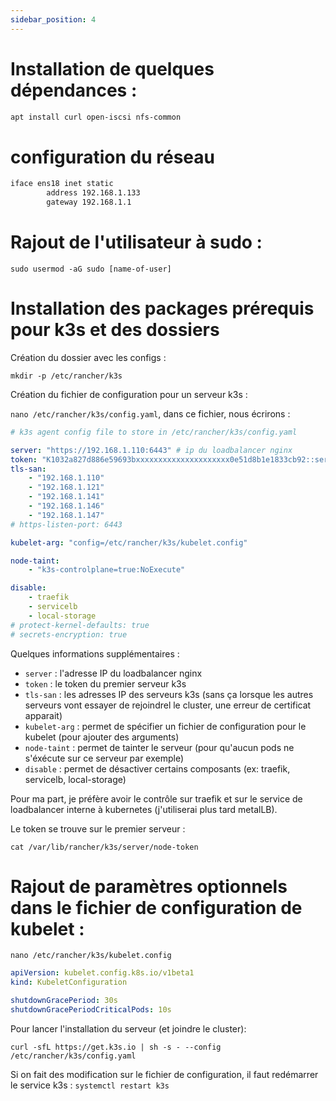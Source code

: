 ```yaml
---
sidebar_position: 4
---
```


# Installation de quelques dépendances : 

```bash
apt install curl open-iscsi nfs-common
```
# configuration du réseau

```bash
iface ens18 inet static
        address 192.168.1.133
        gateway 192.168.1.1
```

# Rajout de l'utilisateur à sudo :

```sudo usermod -aG sudo [name-of-user]```

# Installation des packages prérequis pour k3s et des dossiers 

Création du dossier avec les configs :

`mkdir -p /etc/rancher/k3s`

Création du fichier de configuration pour un serveur k3s :

`nano /etc/rancher/k3s/config.yaml`, dans ce fichier, nous écrirons : 
```yaml
# k3s agent config file to store in /etc/rancher/k3s/config.yaml

server: "https://192.168.1.110:6443" # ip du loadbalancer nginx
token: "K1032a827d886e59693bxxxxxxxxxxxxxxxxxxxxx0e51d8b1e1833cb92::server:e6407563a402axxxxxxxxxxxdc33ce2b0b"
tls-san:
    - "192.168.1.110"
    - "192.168.1.121"
    - "192.168.1.141"
    - "192.168.1.146"
    - "192.168.1.147"
# https-listen-port: 6443

kubelet-arg: "config=/etc/rancher/k3s/kubelet.config"

node-taint:
    - "k3s-controlplane=true:NoExecute"

disable:
    - traefik
    - servicelb
    - local-storage
# protect-kernel-defaults: true
# secrets-encryption: true
```

Quelques informations supplémentaires :
- `server` : l'adresse IP du loadbalancer nginx
- `token` : le token du premier serveur k3s
- `tls-san` : les adresses IP des serveurs k3s (sans ça lorsque les autres serveurs vont essayer de rejoindrel le cluster, une erreur de certificat apparait)
- `kubelet-arg` : permet de spécifier un fichier de configuration pour le kubelet (pour ajouter des arguments)
- `node-taint` : permet de tainter le serveur (pour qu'aucun pods ne s'éxécute sur ce serveur par exemple)
- `disable` : permet de désactiver certains composants (ex: traefik, servicelb, local-storage)

Pour ma part, je préfère avoir le contrôle sur traefik et sur le service de loadbalancer interne à kubernetes (j'utiliserai plus tard metalLB).

Le token se trouve sur le premier serveur :

`cat /var/lib/rancher/k3s/server/node-token`

# Rajout de paramètres optionnels dans le fichier de configuration de kubelet :

`nano /etc/rancher/k3s/kubelet.config`

```yaml
apiVersion: kubelet.config.k8s.io/v1beta1
kind: KubeletConfiguration

shutdownGracePeriod: 30s
shutdownGracePeriodCriticalPods: 10s
```


Pour lancer l'installation du serveur (et joindre le cluster):

`curl -sfL https://get.k3s.io | sh -s - --config /etc/rancher/k3s/config.yaml`


Si on fait des modification sur le fichier de configuration, il faut redémarrer le service k3s :
`systemctl restart k3s`

